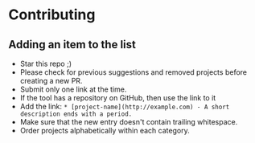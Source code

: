 # Contributing

## Adding an item to the list

- Star this repo ;)
- Please check for previous suggestions and removed projects before creating a new PR.
- Submit only one link at the time.
- If the tool has a repository on GitHub, then use the link to it
- Add the link: `* [project-name](http://example.com) - A short description ends with a period.`
- Make sure that the new entry doesn't contain trailing whitespace.
- Order projects alphabetically within each category.
